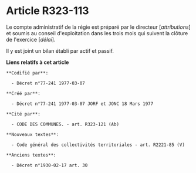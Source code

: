 # Article R323-113

Le compte administratif de la régie est préparé par le directeur [*attributions*] et soumis au conseil d'exploitation dans
les trois mois qui suivent la clôture de l'exercice [*délai*].

Il y est joint un bilan établi par actif et passif.

**Liens relatifs à cet article**

	**Codifié par**:

	  - Décret n°77-241 1977-03-07

	**Créé par**:

	  - Décret n°77-241 1977-03-07 JORF et JONC 18 Mars 1977

	**Cité par**:

	  - CODE DES COMMUNES. - art. R323-121 (Ab)

	**Nouveaux textes**:

	  - Code général des collectivités territoriales - art. R2221-85 (V)

	**Anciens textes**:

	  - Décret n°1930-02-17 art. 30
